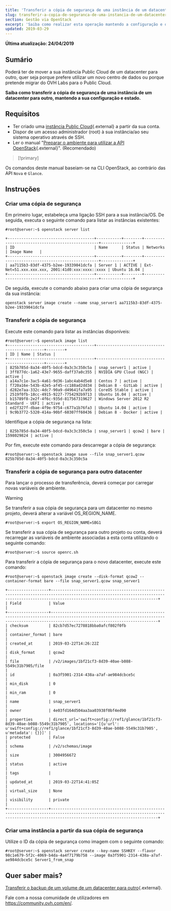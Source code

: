```yaml
---
title: 'Transferir a cópia de segurança de uma instância de um datacenter para outro'
slug: transferir-a-copia-de-seguranca-de-uma-instancia-de-um-datacenter-para-outro
section: Gestão via OpenStack
excerpt: 'Saiba como realizar esta operação mantendo a configuração e o estado da instância'
updated: 2019-03-29
---
```


**Última atualização: 24/04/2019**

## Sumário

Poderá ter de mover a sua instância Public Cloud de um datacenter para outro, quer seja porque prefere utilizar um novo centro de dados ou porque pretende migrar do OVH Labs para o Public Cloud.

**Saiba como transferir a cópia de segurança de uma instância de um datacenter para outro, mantendo a sua configuração e estado.**


## Requisitos

* Ter criado uma [instância Public Cloud](https://www.ovhcloud.com/pt/public-cloud/){.external} a partir da sua conta.
* Dispor de um acesso administrador (root) à sua instância/ao seu sistema operativo através de SSH.
* Ler o manual "[Preparar o ambiente para utilizar a API OpenStack](https://docs.ovh.com/pt/public-cloud/prepare_the_environment_for_using_the_openstack_api/){.external}". (Recomendado)

> [!primary]
>
Os comandos deste manual baseiam-se na CLI OpenStack, ao contrário das API `Nova` e `Glance`.
>

## Instruções

### Criar uma cópia de segurança

Em primeiro lugar, estabeleça uma ligação SSH para a sua instância/OS. De seguida, executa o seguinte comando para listar as instâncias existentes:

```
#root@server:~$ openstack server list

+--------------------------------------+-----------+--------+--------------------------------------------------+--------------+
| ID                                   | Name      | Status | Networks                                         | Image Name   |
+--------------------------------------+-----------+--------+--------------------------------------------------+--------------+
| aa7115b3-83df-4375-b2ee-19339041dcfa | Server 1 | ACTIVE | Ext-Net=51.xxx.xxx.xxx, 2001:41d0:xxx:xxxx::xxxx | Ubuntu 16.04 |
+--------------------------------------+-----------+--------+--------------------------------------------------+--------------+
```


De seguida, execute o comando abaixo para criar uma cópia de segurança da sua instância:

```
openstack server image create --name snap_server1 aa7115b3-83df-4375-b2ee-19339041dcfa
```

### Transferir a cópia de segurança

Execute este comando para listar as instâncias disponíveis:

```
#root@server:~$ openstack image list
+--------------------------------------+-----------------------------------------------+--------+
| ID | Name | Status |
+--------------------------------------+-----------------------------------------------+--------+
| 825b785d-8a34-40f5-bdcd-0a3c3c350c5a | snap_server1 | active |
| 3ff877dc-1a62-43e7-9655-daff37a0c355 | NVIDIA GPU Cloud (NGC) | active |
| a14a7c1e-3ac5-4a61-9d36-1abc4ab4d5e8 | Centos 7 | active |
| f720a16e-543b-42e5-af45-cc188ad2dd34 | Debian 8 - GitLab | active |
| d282e7aa-332c-4dc7-90a9-d49641fa7a95 | CoreOS Stable | active |
| 2519f0fb-18cc-4915-9227-7754292b9713 | Ubuntu 16.04 | active |
| b15789f8-2e2f-4f6c-935d-817567319627 | Windows Server 2012 R2 Standard - UEFI | active |
| ed2f327f-dbae-4f9e-9754-c677a1b76fa3 | Ubuntu 14.04 | active |
| 9c9b3772-5320-414a-90bf-60307ff60436 | Debian 8 - Docker | active |
```

Identifique a cópia de segurança na lista:

```
| 825b785d-8a34-40f5-bdcd-0a3c3c350c5a | snap_server1 | qcow2 | bare | 1598029824 | active |
```

Por fim, execute este comando para descarregar a cópia de segurança:

```
#root@server:~$ openstack image save --file snap_server1.qcow 825b785d-8a34-40f5-bdcd-0a3c3c350c5a
```

### Transferir a cópia de segurança para outro datacenter

Para lançar o processo de transferência, deverá começar por carregar novas variáveis de ambiente.

> [!warning]
>
> Se transferir a sua cópia de segurança para um datacenter no mesmo projeto, deverá alterar a variável OS_REGION_NAME.
>

```
#root@server:~$ export OS_REGION_NAME=SBG1
```

Se transferir a sua cópia de segurança para outro projeto ou conta, deverá recarregar as variáveis de ambiente associadas a esta conta utilizando o seguinte comando:

```
#root@server:~$ source openrc.sh
```

Para transferir a cópia de segurança para o novo datacenter, execute este comando:

```
#root@server:~$ openstack image create --disk-format qcow2 --container-format bare --file snap_server1.qcow snap_server1

+------------------+-------------------------------------------------------------------------------------------------------------------------------------------------------------------------------------------+
| Field            | Value                                                                                                                                                                                     |
+------------------+-------------------------------------------------------------------------------------------------------------------------------------------------------------------------------------------+
| checksum         | 82cb7d57ec7278818bba0afcf802f0fb                                                                                                                                                          |
| container_format | bare                                                                                                                                                                                      |
| created_at       | 2019-03-22T14:26:22Z                                                                                                                                                                      |
| disk_format      | qcow2                                                                                                                                                                                     |
| file             | /v2/images/1bf21cf3-8d39-40ae-b088-5549c31b7905/file                                                                                                                                      |
| id               | 0a3f5901-2314-438a-a7af-ae984dcbce5c                                                                                                                                                    |
| min_disk         | 0                                                                                                                                                                                         |
| min_ram          | 0                                                                                                                                                                                         |
| name             | snap_server1                                                                                                                                                                             |
| owner            | 4e03fd164d504aa3aa03938f0bf4ed90                                                                                                                                                          |
| properties       | direct_url='swift+config://ref1/glance/1bf21cf3-8d39-40ae-b088-5549c31b7905', locations='[{u'url': u'swift+config://ref1/glance/1bf21cf3-8d39-40ae-b088-5549c31b7905', u'metadata': {}}]' |
| protected        | False                                                                                                                                                                                     |
| schema           | /v2/schemas/image                                                                                                                                                                         |
| size             | 3004956672                                                                                                                                                                                |
| status           | active                                                                                                                                                                                    |
| tags             |                                                                                                                                                                                           |
| updated_at       | 2019-03-22T14:41:05Z                                                                                                                                                                      |
| virtual_size     | None                                                                                                                                                                                      |
| visibility       | private                                                                                                                                                                                   |
+------------------+-------------------------------------------------------------------------------------------------------------------------------------------------------------------------------------------+
```

### Criar uma instância a partir da sua cópia de segurança

Utilize o ID da cópia de segurança como imagem com o seguinte comando:

```
#root@server:~$ openstack server create --key-name SSHKEY --flavor 98c1e679-5f2c-4069-b4da-4a4f7179b758 --image 0a3f5901-2314-438a-a7af-ae984dcbce5c Server1_from_snap
```

## Quer saber mais?

[Transferir o backup de um volume de um datacenter para outro](https://docs.ovh.com/pt/public-cloud/transferir_o_backup_de_um_volume_de_um_datacenter_para_outro/){.external}.

Fale com a nossa comunidade de utilizadores em <https://community.ovh.com/en/>.
